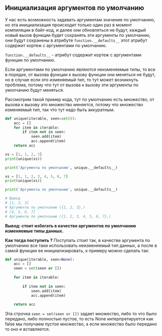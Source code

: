 Инициализация аргументов по умолчанию
---

У нас есть возможность задавать аргументам значение по умолчанию,
но эта инициализация происходит только один раз в момент компиляции
в байт-код, и далее они обновляться не будут, каждый новый вызов 
функции будет сохранять эти аргументы по умолчанию, они будут 
сохранены в атрибуте `function.__defaults__` этот атрибут содержит
кортеж с аргументами по умолчанию.

`function.__defaults__` - атрибут содержит кортеж с аргументами
функции по умолчанию.

Если аргументами по умолчанию являются неизменяемые типы, то все 
в порядке, от вызова функции к вызову функции они меняться не будут,
но в случае если это изменяемый тип, то тут может возникнуть 
проблема, потому что тут от вызова к вызову эти аргументы по 
умолчанию будут меняться.

Рассмотрим такой пример кода, тут по умолчанию есть множество,
от вызова к вызову это множество меняется, потому что множество
изменяемый тип, так что тут надо быть аккуратным.

```python
def unique(iterable, seen=set()):
    acc = []
    for item in iterable:
        if item not in seen:
            seen.add(item)
            acc.append(item)
    return acc

xs = [1, 1, 2, 3]
print(unique(xs))

print('Аргументы по умолчанию', unique.__defaults__)

xs = [1, 1, 2, 3, 4, 5, 6, 7]
print(unique(xs))

print('Аргументы по умолчанию', unique.__defaults__)

# Вывод
# [1, 2, 3]
# Аргументы по умолчанию ({1, 2, 3},)
# [4, 5, 6, 7]
# Аргументы по умолчанию ({1, 2, 3, 4, 5, 6, 7},)
```

**Вывод: стоит избегать в качестве аргументов по умолчанию 
изменяемые типы данных.**

**Как тогда поступить ?**
Поступать стоит так, в качестве аргумента по умолчанию все таки 
использовать неизменяемый тип данных, а после в самой функции 
ее инициализировать, к примеру можно сделать так:

```python
def unique(iterable, seen=None):
    acc = []
    seen = set(seen or [])
    
    for item in iterable:
        
        if item not in seen:
            seen.add(item)
            acc.append(item)
            
    return acc
```

Эта строчка `seen = set(seen or [])` задает множество, либо то 
что было передано, либо полностью пустое, то есть None интерпретируется 
как false мы получаем пустое множество, а если множество было передано 
то оно и вставляется.